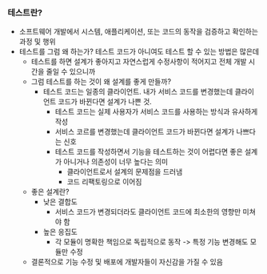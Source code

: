 ### 테스트란?

- 소프트웨어 개발에서 시스템, 애플리케이션, 또는 코드의 동작을 검증하고 확인하는 과정 및 행위
- 테스트를 그럼 왜 하는가? 테스트 코드가 아니여도 테스트 할 수 있는 방법은 많은데
    - 테스트를 하면 설계가 좋아지고 자연스럽게 수정사항이 적어지고 전체 개발 시간을 줄일 수 있으니까
    - 그럼 테스트를 하는 것이 왜 설계를 좋게 만들까?
        - 테스트 코드는 일종의 클라이언트. 내가 서비스 코드를 변경했는데 클라이언트 코드가 바뀐다면 설계가 나쁜 것.
            - 테스트 코드는 실제 사용자가 서비스 코드를 사용하는 방식과 유사하게 작성
            - 서비스 코르를 변경했는데 클라이언트 코드가 바뀐다면 설계가 나쁘다는 신호
            - 테스트 코드를 작성하면서 기능을 테스트하는 것이 어렵다면 좋은 설계가 아니거나 의존성이 너무 높다는 의미
                - 클라이언트로서 설계의 문제점을 드러냄
                - 코드 리팩토링으로 이어짐
    - 좋은 설계란?
        - 낮은 결합도
            - 서비스 코드가 변경되더라도 클라이언트 코드에 최소한의 영향만 미쳐야 함
        - 높은 응집도
            - 각 모듈이 명확한 책임으로 독립적으로 동작 -> 특정 기능 변경해도 모듈만 수정
    - 결론적으로 기능 수정 및 배포에 개발자들이 자신감을 가질 수 있음
